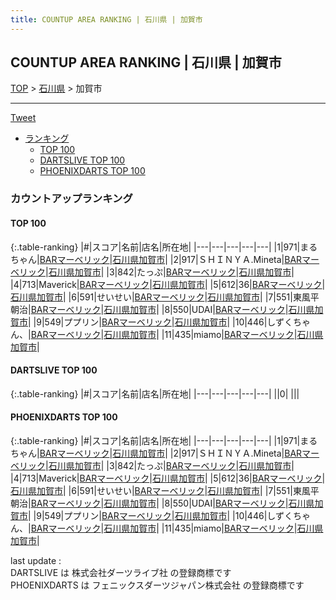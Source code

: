 ```yaml
---
title: COUNTUP AREA RANKING | 石川県 | 加賀市
---
```

## COUNTUP AREA RANKING | 石川県 | 加賀市

[TOP](/darts/rank/) > [石川県](/darts/rank/石川県/) > 加賀市

___

<a href="https://twitter.com/share?ref_src=twsrc%5Etfw" data-text="COUNTUP AREA RANKING | 石川県加賀市" class="twitter-share-button" data-hashtags="DARTSLIVE,PHOENIXDARTS,darts,ダーツ" data-show-count="false">Tweet</a>

* [ランキング](#カウントアップランキング)
    * [TOP 100](#top-100)
    * [DARTSLIVE TOP 100](#dartslive-top-100)
    * [PHOENIXDARTS TOP 100](#phoenixdarts-top-100)

### カウントアップランキング

#### TOP 100



{:.table-ranking}
|#|スコア|名前|店名|所在地|
|---|---|---|---|---|
|1|971|<span class="rank-name-pd">まるちゃん</span>|<a href="https://vs.phoenixdarts.com/jp/shop/shopDetailInfo/s_88957?s_seq=88957">BARマーベリック</a>|<a href="/darts/rank/石川県/加賀市">石川県加賀市</a>|
|2|917|<span class="rank-name-pd">ＳＨＩＮＹＡ.Mineta</span>|<a href="https://vs.phoenixdarts.com/jp/shop/shopDetailInfo/s_88957?s_seq=88957">BARマーベリック</a>|<a href="/darts/rank/石川県/加賀市">石川県加賀市</a>|
|3|842|<span class="rank-name-pd">たっぷ</span>|<a href="https://vs.phoenixdarts.com/jp/shop/shopDetailInfo/s_88957?s_seq=88957">BARマーベリック</a>|<a href="/darts/rank/石川県/加賀市">石川県加賀市</a>|
|4|713|<span class="rank-name-pd">Maverick</span>|<a href="https://vs.phoenixdarts.com/jp/shop/shopDetailInfo/s_88957?s_seq=88957">BARマーベリック</a>|<a href="/darts/rank/石川県/加賀市">石川県加賀市</a>|
|5|612|<span class="rank-name-pd">36</span>|<a href="https://vs.phoenixdarts.com/jp/shop/shopDetailInfo/s_88957?s_seq=88957">BARマーベリック</a>|<a href="/darts/rank/石川県/加賀市">石川県加賀市</a>|
|6|591|<span class="rank-name-pd">せいせい</span>|<a href="https://vs.phoenixdarts.com/jp/shop/shopDetailInfo/s_88957?s_seq=88957">BARマーベリック</a>|<a href="/darts/rank/石川県/加賀市">石川県加賀市</a>|
|7|551|<span class="rank-name-pd">東風平　朝治</span>|<a href="https://vs.phoenixdarts.com/jp/shop/shopDetailInfo/s_88957?s_seq=88957">BARマーベリック</a>|<a href="/darts/rank/石川県/加賀市">石川県加賀市</a>|
|8|550|<span class="rank-name-pd">UDAI</span>|<a href="https://vs.phoenixdarts.com/jp/shop/shopDetailInfo/s_88957?s_seq=88957">BARマーベリック</a>|<a href="/darts/rank/石川県/加賀市">石川県加賀市</a>|
|9|549|<span class="rank-name-pd">ププリン</span>|<a href="https://vs.phoenixdarts.com/jp/shop/shopDetailInfo/s_88957?s_seq=88957">BARマーベリック</a>|<a href="/darts/rank/石川県/加賀市">石川県加賀市</a>|
|10|446|<span class="rank-name-pd">しずくちゃん、</span>|<a href="https://vs.phoenixdarts.com/jp/shop/shopDetailInfo/s_88957?s_seq=88957">BARマーベリック</a>|<a href="/darts/rank/石川県/加賀市">石川県加賀市</a>|
|11|435|<span class="rank-name-pd">miamo</span>|<a href="https://vs.phoenixdarts.com/jp/shop/shopDetailInfo/s_88957?s_seq=88957">BARマーベリック</a>|<a href="/darts/rank/石川県/加賀市">石川県加賀市</a>|


#### DARTSLIVE TOP 100



{:.table-ranking}
|#|スコア|名前|店名|所在地|
|---|---|---|---|---|
||0|<span class="rank-name-dl"> </span>|<a href=""></a>|<a href="/darts/rank//"></a>|


#### PHOENIXDARTS TOP 100



{:.table-ranking}
|#|スコア|名前|店名|所在地|
|---|---|---|---|---|
|1|971|<span class="rank-name-pd">まるちゃん</span>|<a href="https://vs.phoenixdarts.com/jp/shop/shopDetailInfo/s_88957?s_seq=88957">BARマーベリック</a>|<a href="/darts/rank/石川県/加賀市">石川県加賀市</a>|
|2|917|<span class="rank-name-pd">ＳＨＩＮＹＡ.Mineta</span>|<a href="https://vs.phoenixdarts.com/jp/shop/shopDetailInfo/s_88957?s_seq=88957">BARマーベリック</a>|<a href="/darts/rank/石川県/加賀市">石川県加賀市</a>|
|3|842|<span class="rank-name-pd">たっぷ</span>|<a href="https://vs.phoenixdarts.com/jp/shop/shopDetailInfo/s_88957?s_seq=88957">BARマーベリック</a>|<a href="/darts/rank/石川県/加賀市">石川県加賀市</a>|
|4|713|<span class="rank-name-pd">Maverick</span>|<a href="https://vs.phoenixdarts.com/jp/shop/shopDetailInfo/s_88957?s_seq=88957">BARマーベリック</a>|<a href="/darts/rank/石川県/加賀市">石川県加賀市</a>|
|5|612|<span class="rank-name-pd">36</span>|<a href="https://vs.phoenixdarts.com/jp/shop/shopDetailInfo/s_88957?s_seq=88957">BARマーベリック</a>|<a href="/darts/rank/石川県/加賀市">石川県加賀市</a>|
|6|591|<span class="rank-name-pd">せいせい</span>|<a href="https://vs.phoenixdarts.com/jp/shop/shopDetailInfo/s_88957?s_seq=88957">BARマーベリック</a>|<a href="/darts/rank/石川県/加賀市">石川県加賀市</a>|
|7|551|<span class="rank-name-pd">東風平　朝治</span>|<a href="https://vs.phoenixdarts.com/jp/shop/shopDetailInfo/s_88957?s_seq=88957">BARマーベリック</a>|<a href="/darts/rank/石川県/加賀市">石川県加賀市</a>|
|8|550|<span class="rank-name-pd">UDAI</span>|<a href="https://vs.phoenixdarts.com/jp/shop/shopDetailInfo/s_88957?s_seq=88957">BARマーベリック</a>|<a href="/darts/rank/石川県/加賀市">石川県加賀市</a>|
|9|549|<span class="rank-name-pd">ププリン</span>|<a href="https://vs.phoenixdarts.com/jp/shop/shopDetailInfo/s_88957?s_seq=88957">BARマーベリック</a>|<a href="/darts/rank/石川県/加賀市">石川県加賀市</a>|
|10|446|<span class="rank-name-pd">しずくちゃん、</span>|<a href="https://vs.phoenixdarts.com/jp/shop/shopDetailInfo/s_88957?s_seq=88957">BARマーベリック</a>|<a href="/darts/rank/石川県/加賀市">石川県加賀市</a>|
|11|435|<span class="rank-name-pd">miamo</span>|<a href="https://vs.phoenixdarts.com/jp/shop/shopDetailInfo/s_88957?s_seq=88957">BARマーベリック</a>|<a href="/darts/rank/石川県/加賀市">石川県加賀市</a>|


<div class="footer border-top border-gray-light mt-5 pt-3 text-right text-gray">
    last update : <span style="font-weight: italic" id="foot_last_modified"></span><br />
    DARTSLIVE は 株式会社ダーツライブ社 の登録商標です<br />
    PHOENIXDARTS は フェニックスダーツジャパン株式会社 の登録商標です<br />
</div>

<script src="https://cdnjs.cloudflare.com/ajax/libs/jquery.tablesorter/2.31.3/js/jquery.tablesorter.min.js" integrity="sha512-qzgd5cYSZcosqpzpn7zF2ZId8f/8CHmFKZ8j7mU4OUXTNRd5g+ZHBPsgKEwoqxCtdQvExE5LprwwPAgoicguNg==" crossorigin="anonymous" referrerpolicy="no-referrer"></script>
<link rel="stylesheet" href="https://cdnjs.cloudflare.com/ajax/libs/jquery.tablesorter/2.31.3/css/theme.default.min.css" integrity="sha512-wghhOJkjQX0Lh3NSWvNKeZ0ZpNn+SPVXX1Qyc9OCaogADktxrBiBdKGDoqVUOyhStvMBmJQ8ZdMHiR3wuEq8+w==" crossorigin="anonymous" referrerpolicy="no-referrer" />
<script>
$(function() {
    $(".table-ranking").tablesorter({sortList:[[0, 0]]});
    $("#foot_last_modified").text(formatDate(new Date(document.lastModified), 'yyyy-MM-dd HH:mm:ss'));
});
</script>

<script async src="https://platform.twitter.com/widgets.js" charset="utf-8"></script>